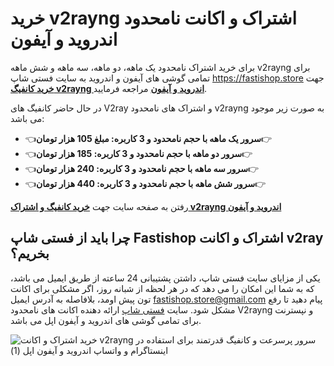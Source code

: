 # خرید v2rayng اشتراک و اکانت نامحدود اندروید و آیفون

برای خرید اشتراک نامحدود یک ماهه، دو ماهه، سه ماهه و شش ماهه v2rayng برای تمامی گوشی های آیفون و اندروید به سایت فستی شاپ https://fastishop.store جهت **[خرید کانفیگ v2rayng اندروید و آیفون](https://fastishop.store/napsternet-v2rayng)** مراجعه فرمایید.

در حال حاضر کانفیگ های V2ray و اشتراک های نامحدود v2rayng به صورت زیر موجود می باشد:

- 👈**سرور یک ماهه با حجم نامحدود و 3 کاربره: مبلغ 105 هزار تومان**👉
- 👈**سرور دو ماهه با حجم نامحدود و 3 کاربره: 185 هزار تومان**👉
- 👈**سرور سه ماهه با حجم نامحدود و 3 کاربره: 240 هزار تومان**👉
- 👈**سرور شش ماهه با حجم نامحدود و 3 کاربره: 440 هزار تومان**👉


رفتن به صفحه سایت جهت **[خرید کانفیگ و اشتراک v2rayng اندروید و آیفون](https://fastishop.store/napsternet-v2rayng)**


## چرا باید از فستی شاپ Fastishop اشتراک و اکانت v2ray بخریم؟

یکی از مزایای سایت فستی شاپ، داشتن پشتیبانی 24 ساعته از طریق ایمیل می باشد، که به شما این امکان را می دهد که در هر لحظه از شبانه روز، اگر مشکلی برای اکانت تون پیش اومد، بلافاصله به آدرس ایمیل [fastishop.store@gmail.com](mailto:fastishop.store@gmail.com) پیام دهید تا رفع مشکل شود.
سایت [فستی شاپ](https://fastishop.store) ارائه دهنده اکانت های نامحدود V2rayng و نپسترنت برای تمامی گوشی های اندروید و آیفون اپل می باشد.

![خرید اشتراک و اکانت v2rayng سرور پرسرعت و کانفیگ قدرتمند برای استفاده در اینستاگرام و واتساپ اندروید و آیفون اپل (1)](https://github.com/fastishop/v2rayng/assets/165295858/9e942faa-e919-4499-8c4a-da68d6b4df0d)


